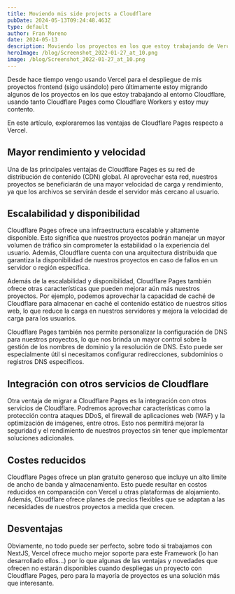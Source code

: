 ```yaml
---
title: Moviendo mis side projects a Cloudflare
pubDate: 2024-05-13T09:24:48.463Z
type: default
author: Fran Moreno
date: 2024-05-13
description: Moviendo los proyectos en los que estoy trabajando de Vercel a Cloudflare Pages
heroImage: /blog/Screenshot_2022-01-27_at_10.png
image: /blog/Screenshot_2022-01-27_at_10.png
---
```


Desde hace tiempo vengo usando Vercel para el despliegue de mis proyectos frontend (sigo usándolo) pero últimamente estoy migrando algunos de los proyectos en los que estoy trabajando al entorno Cloudflare, usando tanto Cloudflare Pages como Cloudflare Workers y estoy muy contento.

En este artículo, exploraremos las ventajas de Cloudflare Pages respecto a Vercel.

## Mayor rendimiento y velocidad

Una de las principales ventajas de Cloudflare Pages es su red de distribución de contenido (CDN) global. Al aprovechar esta red, nuestros proyectos se beneficiarán de una mayor velocidad de carga y rendimiento, ya que los archivos se servirán desde el servidor más cercano al usuario.

## Escalabilidad y disponibilidad

Cloudflare Pages ofrece una infraestructura escalable y altamente disponible. Esto significa que nuestros proyectos podrán manejar un mayor volumen de tráfico sin comprometer la estabilidad o la experiencia del usuario. Además, Cloudflare cuenta con una arquitectura distribuida que garantiza la disponibilidad de nuestros proyectos en caso de fallos en un servidor o región específica.

Además de la escalabilidad y disponibilidad, Cloudflare Pages también ofrece otras características que pueden mejorar aún más nuestros proyectos. Por ejemplo, podemos aprovechar la capacidad de caché de Cloudflare para almacenar en caché el contenido estático de nuestros sitios web, lo que reduce la carga en nuestros servidores y mejora la velocidad de carga para los usuarios.

Cloudflare Pages también nos permite personalizar la configuración de DNS para nuestros proyectos, lo que nos brinda un mayor control sobre la gestión de los nombres de dominio y la resolución de DNS. Esto puede ser especialmente útil si necesitamos configurar redirecciones, subdominios o registros DNS específicos.

## Integración con otros servicios de Cloudflare

Otra ventaja de migrar a Cloudflare Pages es la integración con otros servicios de Cloudflare. Podremos aprovechar características como la protección contra ataques DDoS, el firewall de aplicaciones web (WAF) y la optimización de imágenes, entre otros. Esto nos permitirá mejorar la seguridad y el rendimiento de nuestros proyectos sin tener que implementar soluciones adicionales.

## Costes reducidos

Cloudflare Pages ofrece un plan gratuito generoso que incluye un alto límite de ancho de banda y almacenamiento. Esto puede resultar en costos reducidos en comparación con Vercel u otras plataformas de alojamiento. Además, Cloudflare ofrece planes de precios flexibles que se adaptan a las necesidades de nuestros proyectos a medida que crecen.

## Desventajas

Obviamente, no todo puede ser perfecto, sobre todo si trabajamos con NextJS, Vercel ofrece mucho mejor soporte para este Framework (lo han desarrollado ellos...) por lo que algunas de las ventajas y novedades que ofrecen no estarán disponibles cuando despliegas un proyecto con Cloudflare Pages, pero para la mayoría de proyectos es una solución más que interesante.
